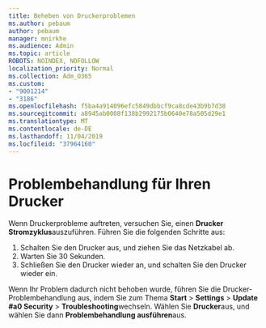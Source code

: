 ```yaml
---
title: Beheben von Druckerproblemen
ms.author: pebaum
author: pebaum
manager: mnirkhe
ms.audience: Admin
ms.topic: article
ROBOTS: NOINDEX, NOFOLLOW
localization_priority: Normal
ms.collection: Adm_O365
ms.custom:
- "9001214"
- "3186"
ms.openlocfilehash: f5ba4a914096efc5849dbbcf9ca8cde43b9b7d38
ms.sourcegitcommit: a8945ab0008f138b2992175b0640e78a505d29e1
ms.translationtype: MT
ms.contentlocale: de-DE
ms.lasthandoff: 11/04/2019
ms.locfileid: "37964160"
---
```

# <a name="troubleshoot-your-printer"></a>Problembehandlung für Ihren Drucker

Wenn Druckerprobleme auftreten, versuchen Sie, einen **Drucker Stromzyklus**auszuführen. Führen Sie die folgenden Schritte aus:

1. Schalten Sie den Drucker aus, und ziehen Sie das Netzkabel ab.
2. Warten Sie 30 Sekunden.
3. Schließen Sie den Drucker wieder an, und schalten Sie den Drucker wieder ein.

Wenn Ihr Problem dadurch nicht behoben wurde, führen Sie die Drucker-Problembehandlung aus, indem Sie zum Thema **Start** > **Settings** > **Update #a0 Security** > **Troubleshooting**wechseln. Wählen Sie **Drucker**aus, und wählen Sie dann **Problembehandlung ausführen**aus.